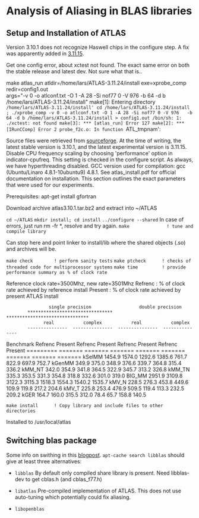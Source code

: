 
Analysis of Aliasing in BLAS libraries
======================================


Setup and Installation of ATLAS
-------------------------------

Version 3.10.1 does not recognize Haswell chips in the configure step. A fix was apparently added in [3.11.15](http://sourceforge.net/p/math-atlas/support-requests/913/). 


Get one config error, about xctest not found. The exact same error on both the stable release and latest dev. Not sure what that is..

make atlas_run atldir=/home/lars/ATLAS-3.11.24/install exe=xprobe_comp redir=config1.out \
                args="-v 0 -o atlconf.txt -O 1 -A 28 -Si nof77 0 -V 976   -b 64 -d b /home/lars/ATLAS-3.11.24/install"
make[1]: Entering directory `/home/lars/ATLAS-3.11.24/install'
cd /home/lars/ATLAS-3.11.24/install ; ./xprobe_comp -v 0 -o atlconf.txt -O 1 -A 28 -Si nof77 0 -V 976   -b 64 -d b /home/lars/ATLAS-3.11.24/install > config1.out
/bin/sh: 1: ./xctest: not found
make[3]: *** [atlas_run] Error 127
make[2]: *** [IRunCComp] Error 2
probe_f2c.o: In function `ATL_tmpnam':


Source files were retrieved from [sourceforge](http://sourceforge.net/projects/math-atlas/files/). At the time of writing, the latest stable version is 3.10.1, and the latest experimental version is 3.11.15. Disable CPU frequency scaling by choosing 'performance' option in indicator-cpufreq. This setting is checked in the configure script. As always, we have hyperthreading disabled. GCC version used for compilation: gcc (Ubuntu/Linaro 4.8.1-10ubuntu9) 4.8.1. 
See atlas_install.pdf for official documentation on installation. This section outlines the exact parameters that were used for our experiments. 

Prerequisites:
apt-get install gfortran


Download archive atlas3.10.1.tar.bz2 and extract into ~/ATLAS

`cd ~/ATLAS`
`mkdir install; cd install`
`../configure --shared` In case of errors, just run rm -fr *, resolve and try again. 
`make              ! tune and compile library`

Can stop here and point linker to install/lib where the shared objects (.so) and archives will be.

`make check        ! perform sanity tests`
`make ptcheck      ! checks of threaded code for multiprocessor systems`
`make time         ! provide performance summary as % of clock rate`

Reference clock rate=3500Mhz, new rate=3501Mhz
   Refrenc : % of clock rate achieved by reference install
   Present : % of clock rate achieved by present ATLAS install

                    single precision                  double precision
            ********************************   *******************************
                  real           complex           real           complex
            ---------------  ---------------  ---------------  ---------------
Benchmark   Refrenc Present  Refrenc Present  Refrenc Present  Refrenc Present
=========   ======= =======  ======= =======  ======= =======  ======= =======
  kSelMM     1454.9  1574.0   1292.6  1385.6    761.7   822.9    697.9   752.7
  kGenMM      349.9   375.0    348.9   376.6    339.7   364.8    315.4   336.2
  kMM_NT      342.0   354.9    341.8   364.5    322.9   345.7    313.2   326.8
  kMM_TN      335.3   353.5    331.3   354.8    318.8   332.6    301.0   319.0
  BIG_MM     2951.9  3109.8   3122.3  3115.3   1518.3  1554.3   1540.2  1535.7
   kMV_N      228.5   276.3    453.8   449.6    109.9   119.8    217.2   204.6
   kMV_T      225.8   253.4    476.9   509.5    119.4   113.3    232.5   209.2
    kGER      164.7   160.0    315.5   312.0     78.4    65.7    158.8   140.5


`make install      ! Copy library and include files to other directories`

Installed to /usr/local/atlas




Switching blas package
----------------------

Some info on swithing in this [blogpost](http://www.stat.cmu.edu/~nmv/2013/07/09/for-faster-r-use-openblas-instead-better-than-atlas-trivial-to-switch-to-on-ubuntu/). `apt-cache search libblas` should give at least three alternatives:

 *	`libblas`
	By default only compiled share library is present. Need libblas-dev to get cblas.h (and cblas_f77.h)

 *	`libatlas`
	Pre-compiled implementation of ATLAS. This does not use auto-tuning which potentially could fix aliasing.

 * 	`libopenblas`

